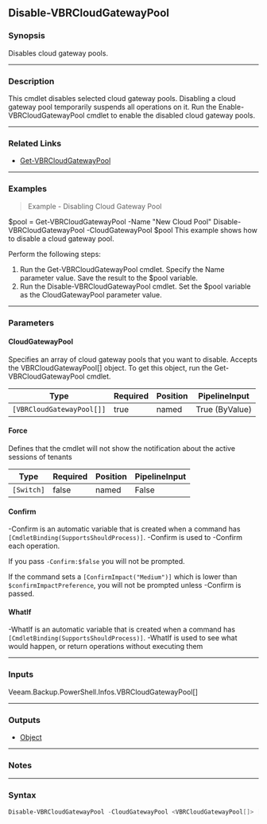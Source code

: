 Disable-VBRCloudGatewayPool
---------------------------

### Synopsis
Disables cloud gateway pools.

---

### Description

This cmdlet disables selected cloud gateway pools. Disabling a cloud gateway pool temporarily suspends all operations on it. Run the Enable-VBRCloudGatewayPool cmdlet to enable the disabled cloud gateway pools.

---

### Related Links
* [Get-VBRCloudGatewayPool](Get-VBRCloudGatewayPool)

---

### Examples
> Example - Disabling Cloud Gateway Pool

$pool = Get-VBRCloudGatewayPool -Name "New Cloud Pool"
Disable-VBRCloudGatewayPool -CloudGatewayPool $pool
This example shows how to disable a cloud gateway pool.

Perform the following steps:
1. Run the Get-VBRCloudGatewayPool cmdlet. Specify the Name parameter value. Save the result to the $pool variable.
2. Run the Disable-VBRCloudGatewayPool cmdlet. Set the $pool variable as the CloudGatewayPool parameter value.

---

### Parameters
#### **CloudGatewayPool**
Specifies an array of cloud gateway pools that you want to disable. Accepts the VBRCloudGatewayPool[] object. To get this object, run the Get-VBRCloudGatewayPool cmdlet.

|Type                     |Required|Position|PipelineInput |
|-------------------------|--------|--------|--------------|
|`[VBRCloudGatewayPool[]]`|true    |named   |True (ByValue)|

#### **Force**
Defines that the cmdlet will not show the notification about the active sessions of tenants

|Type      |Required|Position|PipelineInput|
|----------|--------|--------|-------------|
|`[Switch]`|false   |named   |False        |

#### **Confirm**
-Confirm is an automatic variable that is created when a command has ```[CmdletBinding(SupportsShouldProcess)]```.
-Confirm is used to -Confirm each operation.

If you pass ```-Confirm:$false``` you will not be prompted.

If the command sets a ```[ConfirmImpact("Medium")]``` which is lower than ```$confirmImpactPreference```, you will not be prompted unless -Confirm is passed.

#### **WhatIf**
-WhatIf is an automatic variable that is created when a command has ```[CmdletBinding(SupportsShouldProcess)]```.
-WhatIf is used to see what would happen, or return operations without executing them

---

### Inputs
Veeam.Backup.PowerShell.Infos.VBRCloudGatewayPool[]

---

### Outputs
* [Object](https://learn.microsoft.com/en-us/dotnet/api/System.Object)

---

### Notes

---

### Syntax
```PowerShell
Disable-VBRCloudGatewayPool -CloudGatewayPool <VBRCloudGatewayPool[]> [-Force] [-Confirm] [-WhatIf] [<CommonParameters>]
```

